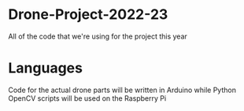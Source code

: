 # Drone-Project-2022-23
All of the code that we're using for the project this year
# Languages
Code for the actual drone parts will be written in Arduino while Python OpenCV scripts will be used on the Raspberry Pi



